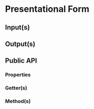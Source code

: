 # Presentational Form

## Input(s)

## Output(s)

## Public API

### Properties

### Getter(s)

### Method(s)
